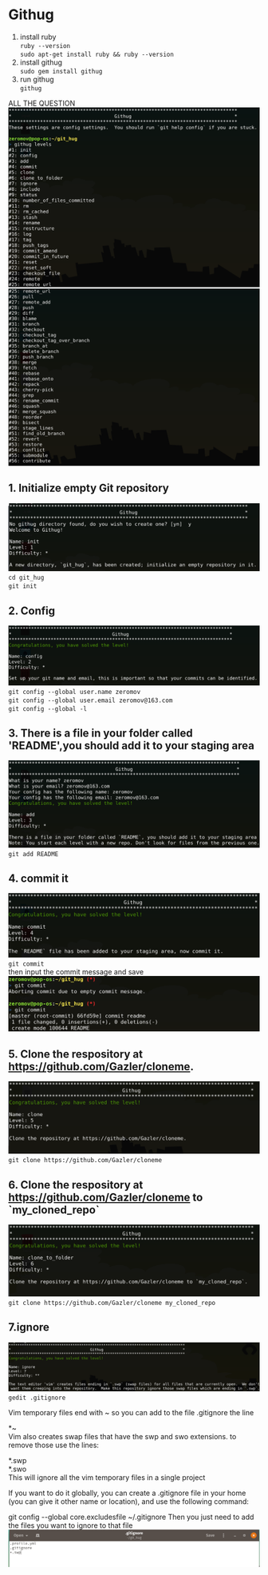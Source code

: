 # Githug

1. install ruby  
`ruby --version`  
`sudo apt-get install ruby && ruby --version`  
2. install githug  
`sudo gem install githug`  
3. run githug  
`githug`  

ALL THE QUESTION  
![Image](https://github.com/hanxuwu/Learning-Git/blob/master/Githug/SCREENSHOT/ALLTHEQUESTION1.PNG)  
![Image](https://github.com/hanxuwu/Learning-Git/blob/master/Githug/SCREENSHOT/ALLTHEQUESTION2.PNG)  



## 1. Initialize empty Git repository  
![Image](https://github.com/hanxuwu/Learning-Git/blob/master/Githug/SCREENSHOT/1.PNG)   
`cd git_hug`    
`git init`  

## 2. Config  
![Image](https://github.com/hanxuwu/Learning-Git/blob/master/Githug/SCREENSHOT/2.PNG) 
`git config --global user.name zeromov`  
`git config --global user.email zeromov@163.com`  
`git config --global -l`  

## 3. There is a file in your folder called 'README',you should add it to your staging area  
![Image](https://github.com/hanxuwu/Learning-Git/blob/master/Githug/SCREENSHOT/3.PNG)  
`git add README`  

## 4. commit it   
![Image](https://github.com/hanxuwu/Learning-Git/blob/master/Githug/SCREENSHOT/4.PNG)  
`git commit`  
then input the commit message and save  
![Image](https://github.com/hanxuwu/Learning-Git/blob/master/Githug/SCREENSHOT/a4.PNG)   

## 5. Clone the respository at https://github.com/Gazler/cloneme.  
![Image](https://github.com/hanxuwu/Learning-Git/blob/master/Githug/SCREENSHOT/5.PNG)      
`git clone https://github.com/Gazler/cloneme`  

## 6. Clone the respository at https://github.com/Gazler/cloneme to \`my\_cloned\_repo\`  
![Image](https://github.com/hanxuwu/Learning-Git/blob/master/Githug/SCREENSHOT/6.PNG)   
`git clone https://github.com/Gazler/cloneme my_cloned_repo`  

## 7.ignore  
![Image](https://github.com/hanxuwu/Learning-Git/blob/master/Githug/SCREENSHOT/7.PNG)   
`gedit .gitignore`  
>
Vim temporary files end with ~ so you can add to the file .gitignore the line
>
*~  
Vim also creates swap files that have the swp and swo extensions. to remove those use the lines:
>
*.swp  
*.swo  
This will ignore all the vim temporary files in a single project
>
If you want to do it globally, you can create a .gitignore file in your home (you can give it other name or location), and use the following command:
>
git config --global core.excludesfile ~/.gitignore
Then you just need to add the files you want to ignore to that file  
![Image](https://github.com/hanxuwu/Learning-Git/blob/master/Githug/SCREENSHOT/7a.PNG) 




